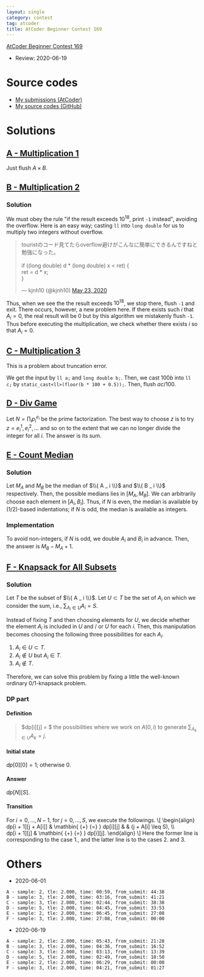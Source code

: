 ```yaml
---
layout: single
category: contest
tag: atcoder
title: AtCoder Beginner Contest 169
---
```


[AtCoder Beginner Contest 169](https://atcoder.jp/contests/abc169)

- Review: 2020-06-19

# Source codes

- [My submissions (AtCoder)](https://atcoder.jp/contests/abc169/submissions?f.User=kazunetakahashi)
- [My source codes (GitHub)](https://github.com/kazunetakahashi/atcoder/tree/master/2020/0601_ABC169)

# Solutions

## [A - Multiplication 1](https://atcoder.jp/contests/abc169/tasks/abc169_a)

Just flush $A \times B$.

## [B - Multiplication 2](https://atcoder.jp/contests/abc169/tasks/abc169_b)

### Solution

We must obey the rule "if the result exceeds $10 ^ {18}$, print `-1` instead", avoiding the overflow. Here is an easy way; casting `ll` into `long double` for us to multiply two integers without overflow.

<blockquote class="twitter-tweet"><p lang="ja" dir="ltr">touristのコード見てたらoverflow避けがこんなに簡単にできるんですねと勉強になった。<br><br>if ((long double) d * (long double) x &lt; ret) {<br> ret = d * x;<br>}</p>&mdash; kjnh10 (@kjnh10) <a href="https://twitter.com/kjnh10/status/1264252018182418432?ref_src=twsrc%5Etfw">May 23, 2020</a></blockquote> <script async src="https://platform.twitter.com/widgets.js" charset="utf-8"></script>

Thus, when we see the the result exceeds $10 ^ {18}$, we stop there, flush `-1` and exit. There occurs, however, a new problem here. If there exists such $i$ that $A _ i = 0$, the real result will be $0$ but by this algorithm we mistakenly flush `-1`. Thus before executing the multiplication, we check whether there exists $i$ so that $A _ i = 0$.

## [C - Multiplication 3](https://atcoder.jp/contests/abc169/tasks/abc169_c)

This is a problem about truncation error.

We get the input by `ll a;` and `long double b;`. Then, we cast $100b$ into `ll c;` by `static_cast<ll>(floor(b * 100 + 0.5));`. Then, flush $ac / 100$.

## [D - Div Game](https://atcoder.jp/contests/abc169/tasks/abc169_d)

Let $N = \prod _ i p _ i ^ {e _ i}$ be the prime factorization. The best way to choose $z$ is to try $z = e _ i ^ 1, e _ i ^ 2, \dots$ and so on to the extent that we can no longer divide the integer for all $i$. The answer is its sum.

## [E - Count Median](https://atcoder.jp/contests/abc169/tasks/abc169_e)

### Solution

Let $M _ A$ and $M _ B$ be the median of $\\{ A _ i \\}$ and $\\{ B _ i \\}$ respectively. Then, the possible medians lies in $[M _ A, M _ B]$. We can arbitrarily choose each element in $[A _ i, B _ i]$. Thus, if $N$ is even, the median is available by $(1 / 2)$-based indentations; if $N$ is odd, the median is available as integers.

### Implementation

To avoid non-integers, if $N$ is odd, we double $A _ i$ and $B _ i$ in advance. Then, the answer is $M _ B - M _ A + 1$.

## [F - Knapsack for All Subsets](https://atcoder.jp/contests/abc169/tasks/abc169_f)

### Solution

Let $T$ be the subset of $\\{ A _ i \\}$. Let $U \subset T$ be the set of $A _ i$ on which we consider the sum, i.e., $\sum _ {A _ i \in U} A _ i = S$.

Instead of fixing $T$ and then choosing elements for $U$, we decide whether the element $A _ i$ is included in $U$ and / or $U$ for each $i$. Then, this manipulation becomes choosing the following three possibilities for each $A _ i$.

1. $A _ i \in U \subset T$.
2. $A _ i \not \in U$ but $A _ i \in T$.
3. $A _ i \not \in T$.

Therefore, we can solve this problem by fixing a little the well-known ordinary $0/1$-knapsack problem.

### DP part

#### Definition

> $dp[i][j] = $ the possibilities where we work on $A[0, i)$ to generate $\sum _ {A _ k \in U} A _ k = j$.

#### Initial state

$dp[0][0] = 1$; otherwise $0$.

#### Answer

$dp[N][S]$.

#### Transition

For $i = 0, \dots, N - 1$, for $j = 0, \dots, S$, we execute the followings.
\\[
  \begin{align}
    dp[i + 1][j + A[i]] & \mathbin{ {+} {=} } dp[i][j] & & (j + A[i] \leq S), \\\\\
    dp[i + 1][j] & \mathbin{ {+} {=} } dp[i][j].
  \end{align}
\\]
Here the former line is corresponding to the case 1., and the latter line is to the cases 2. and 3.

# Others

- 2020-06-01

```
A - sample: 2, tle: 2.000, time: 00:59, from_submit: 44:38
B - sample: 3, tle: 2.000, time: 03:16, from_submit: 41:21
C - sample: 3, tle: 2.000, time: 02:44, from_submit: 38:38
D - sample: 5, tle: 2.000, time: 04:45, from_submit: 33:53
E - sample: 2, tle: 2.000, time: 06:45, from_submit: 27:08
F - sample: 3, tle: 2.000, time: 27:08, from_submit: 00:00
```

- 2020-06-19

```
A - sample: 2, tle: 2.000, time: 05:43, from_submit: 21:28
B - sample: 3, tle: 2.000, time: 04:36, from_submit: 16:52
C - sample: 3, tle: 2.000, time: 03:13, from_submit: 13:39
D - sample: 5, tle: 2.000, time: 02:49, from_submit: 10:50
E - sample: 2, tle: 2.000, time: 06:29, from_submit: 00:00
F - sample: 3, tle: 2.000, time: 04:21, from_submit: 01:27
```

